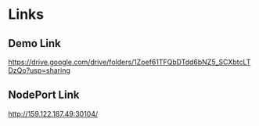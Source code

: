 # Links

## Demo Link
https://drive.google.com/drive/folders/1Zoef61TFQbDTdd6bNZ5_SCXbtcLTDzQo?usp=sharing

## NodePort Link
http://159.122.187.49:30104/
